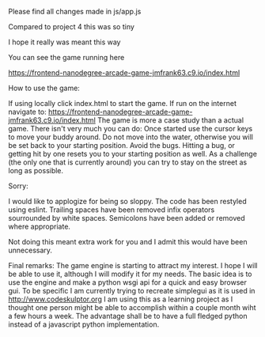 Please find all changes made in js/app.js

Compared to project 4 this was so tiny

I hope it really was meant this way

You can see the game running here

https://frontend-nanodegree-arcade-game-jmfrank63.c9.io/index.html

How to use the game:

If using locally click index.html to start the game. If run on
the internet navigate to:
https://frontend-nanodegree-arcade-game-jmfrank63.c9.io/index.html
The game is more a case study than a actual game. There isn't
very much you can do: Once started use the cursor keys to move your
buddy around. Do not move into the water, otherwise you will be set back
to your starting position. Avoid the bugs. Hitting a bug,
or getting hit by one resets you to your starting position as well.
As a challenge (the only one that is currently around)
you can try to stay on the street as long as possible.

Sorry:

I would like to applogize for being so sloppy. The code
has been restyled using eslint. Trailing spaces have
been removed infix operators sourrounded by white spaces.
Semicolons have been added or removed where appropriate.

Not doing this meant extra work for you and I admit this
would have been unnecessary.

Final remarks:
The game engine is starting to attract my interest.
I hope I will be able to use it, although I will
modify it for my needs. The basic idea is to
use the engine and make a python wsgi api for a
quick and easy browser gui. To be specific I am
currently trying to recreate simplegui as
it is used in http://www.codeskulptor.org
I am using this as a learning project as I thought
one person might be able to accomplish within a couple
month wiht a few hours a week.
The advantage shall be to have a full fledged python
instead of a javascript python implementation.
